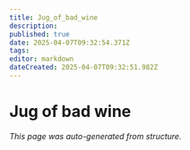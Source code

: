 ```yaml
---
title: Jug_of_bad_wine
description: 
published: true
date: 2025-04-07T09:32:54.371Z
tags: 
editor: markdown
dateCreated: 2025-04-07T09:32:51.982Z
---
```


# Jug of bad wine

*This page was auto-generated from structure.*